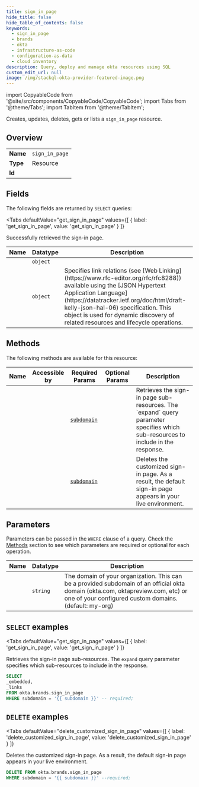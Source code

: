 ```yaml
--- 
title: sign_in_page
hide_title: false
hide_table_of_contents: false
keywords:
  - sign_in_page
  - brands
  - okta
  - infrastructure-as-code
  - configuration-as-data
  - cloud inventory
description: Query, deploy and manage okta resources using SQL
custom_edit_url: null
image: /img/stackql-okta-provider-featured-image.png
---
```


import CopyableCode from '@site/src/components/CopyableCode/CopyableCode';
import Tabs from '@theme/Tabs';
import TabItem from '@theme/TabItem';

Creates, updates, deletes, gets or lists a <code>sign_in_page</code> resource.

## Overview
<table><tbody>
<tr><td><b>Name</b></td><td><code>sign_in_page</code></td></tr>
<tr><td><b>Type</b></td><td>Resource</td></tr>
<tr><td><b>Id</b></td><td><CopyableCode code="okta.brands.sign_in_page" /></td></tr>
</tbody></table>

## Fields

The following fields are returned by `SELECT` queries:

<Tabs
    defaultValue="get_sign_in_page"
    values={[
        { label: 'get_sign_in_page', value: 'get_sign_in_page' }
    ]}
>
<TabItem value="get_sign_in_page">

Successfully retrieved the sign-in page.

<table>
<thead>
    <tr>
    <th>Name</th>
    <th>Datatype</th>
    <th>Description</th>
    </tr>
</thead>
<tbody>
<tr>
    <td><CopyableCode code="_embedded" /></td>
    <td><code>object</code></td>
    <td></td>
</tr>
<tr>
    <td><CopyableCode code="_links" /></td>
    <td><code>object</code></td>
    <td>Specifies link relations (see [Web Linking](https://www.rfc-editor.org/rfc/rfc8288)) available using the [JSON Hypertext Application Language](https://datatracker.ietf.org/doc/html/draft-kelly-json-hal-06) specification. This object is used for dynamic discovery of related resources and lifecycle operations.</td>
</tr>
</tbody>
</table>
</TabItem>
</Tabs>

## Methods

The following methods are available for this resource:

<table>
<thead>
    <tr>
    <th>Name</th>
    <th>Accessible by</th>
    <th>Required Params</th>
    <th>Optional Params</th>
    <th>Description</th>
    </tr>
</thead>
<tbody>
<tr>
    <td><a href="#get_sign_in_page"><CopyableCode code="get_sign_in_page" /></a></td>
    <td><CopyableCode code="select" /></td>
    <td><a href="#parameter-subdomain"><code>subdomain</code></a></td>
    <td></td>
    <td>Retrieves the sign-in page sub-resources. The `expand` query parameter specifies which sub-resources to include in the response.</td>
</tr>
<tr>
    <td><a href="#delete_customized_sign_in_page"><CopyableCode code="delete_customized_sign_in_page" /></a></td>
    <td><CopyableCode code="delete" /></td>
    <td><a href="#parameter-subdomain"><code>subdomain</code></a></td>
    <td></td>
    <td>Deletes the customized sign-in page. As a result, the default sign-in page appears in your live environment.</td>
</tr>
</tbody>
</table>

## Parameters

Parameters can be passed in the `WHERE` clause of a query. Check the [Methods](#methods) section to see which parameters are required or optional for each operation.

<table>
<thead>
    <tr>
    <th>Name</th>
    <th>Datatype</th>
    <th>Description</th>
    </tr>
</thead>
<tbody>
<tr id="parameter-subdomain">
    <td><CopyableCode code="subdomain" /></td>
    <td><code>string</code></td>
    <td>The domain of your organization. This can be a provided subdomain of an official okta domain (okta.com, oktapreview.com, etc) or one of your configured custom domains. (default: my-org)</td>
</tr>
</tbody>
</table>

## `SELECT` examples

<Tabs
    defaultValue="get_sign_in_page"
    values={[
        { label: 'get_sign_in_page', value: 'get_sign_in_page' }
    ]}
>
<TabItem value="get_sign_in_page">

Retrieves the sign-in page sub-resources. The `expand` query parameter specifies which sub-resources to include in the response.

```sql
SELECT
_embedded,
_links
FROM okta.brands.sign_in_page
WHERE subdomain = '{{ subdomain }}' -- required;
```
</TabItem>
</Tabs>


## `DELETE` examples

<Tabs
    defaultValue="delete_customized_sign_in_page"
    values={[
        { label: 'delete_customized_sign_in_page', value: 'delete_customized_sign_in_page' }
    ]}
>
<TabItem value="delete_customized_sign_in_page">

Deletes the customized sign-in page. As a result, the default sign-in page appears in your live environment.

```sql
DELETE FROM okta.brands.sign_in_page
WHERE subdomain = '{{ subdomain }}' --required;
```
</TabItem>
</Tabs>
